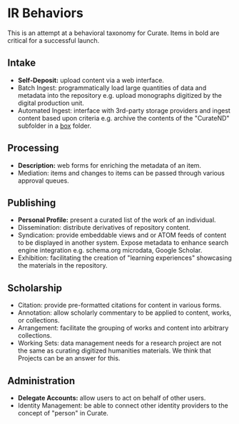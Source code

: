 # IR Behaviors
This is an attempt at a behavioral taxonomy for Curate.
Items in bold are critical for a successful launch.

## Intake
- **Self-Deposit:** upload content via a web interface.
- Batch Ingest: programmatically load large quantities of data and metadata into the repository e.g. upload monographs digitized by the digital production unit.
- Automated Ingest: interface with 3rd-party storage providers and ingest content based upon criteria e.g. archive the contents of the "CurateND" subfolder in a [box](https://app.box.com) folder.

## Processing
- **Description:** web forms for enriching the metadata of an item.
- Mediation: items and changes to items can be passed through various approval queues.

## Publishing
- **Personal Profile:** present a curated list of the work of an individual.
- Dissemination: distribute derivatives of repository content.
- Syndication: provide embeddable views and or ATOM feeds of content to be displayed in another system.
  Expose metadata to enhance search engine integration e.g. schema.org microdata, Google Scholar.
- Exhibition: facilitating the creation of "learning experiences" showcasing the materials in the repository.

## Scholarship
- Citation: provide pre-formatted citations for content in various forms.
- Annotation: allow scholarly commentary to be applied to content, works, or collections.
- Arrangement: facilitate the grouping of works and content into arbitrary collections.
- Working Sets: data management needs for a research project are not the same as curating digitized humanities materials.
  We think that Projects can be an answer for this.

## Administration
- **Delegate Accounts:** allow users to act on behalf of other users.
- Identity Management: be able to connect other identity providers to the concept of "person" in Curate.
